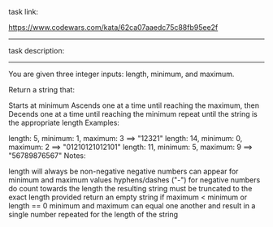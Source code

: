 task link:

https://www.codewars.com/kata/62ca07aaedc75c88fb95ee2f

---

task description:

---

You are given three integer inputs: length, minimum, and maximum.

Return a string that:

Starts at minimum
Ascends one at a time until reaching the maximum, then
Decends one at a time until reaching the minimum
repeat until the string is the appropriate length
Examples:

length: 5, minimum: 1, maximum: 3 ==> "12321"
length: 14, minimum: 0, maximum: 2 ==> "01210121012101"
length: 11, minimum: 5, maximum: 9 ==> "56789876567"
Notes:

length will always be non-negative
negative numbers can appear for minimum and maximum values
hyphens/dashes ("-") for negative numbers do count towards the length
the resulting string must be truncated to the exact length provided
return an empty string if maximum < minimum or length == 0
minimum and maximum can equal one another and result in a single number repeated for the length of the string
